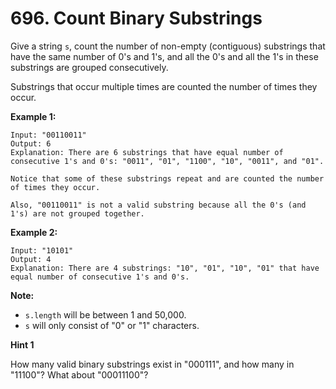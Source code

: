 # 696. Count Binary Substrings

Give a string `s`, count the number of non-empty (contiguous) substrings that
have the same number of 0's and 1's, and all the 0's and all the 1's in these
substrings are grouped consecutively.

Substrings that occur multiple times are counted the number of times they occur.

__Example 1:__

```
Input: "00110011"
Output: 6
Explanation: There are 6 substrings that have equal number of consecutive 1's and 0's: "0011", "01", "1100", "10", "0011", and "01".

Notice that some of these substrings repeat and are counted the number of times they occur.

Also, "00110011" is not a valid substring because all the 0's (and 1's) are not grouped together.
```


__Example 2:__

```
Input: "10101"
Output: 4
Explanation: There are 4 substrings: "10", "01", "10", "01" that have equal number of consecutive 1's and 0's.
```

__Note:__

* `s.length` will be between 1 and 50,000.
* `s` will only consist of "0" or "1" characters.

__Hint 1__

How many valid binary substrings exist in "000111", and how many in "11100"?
What about "00011100"?
